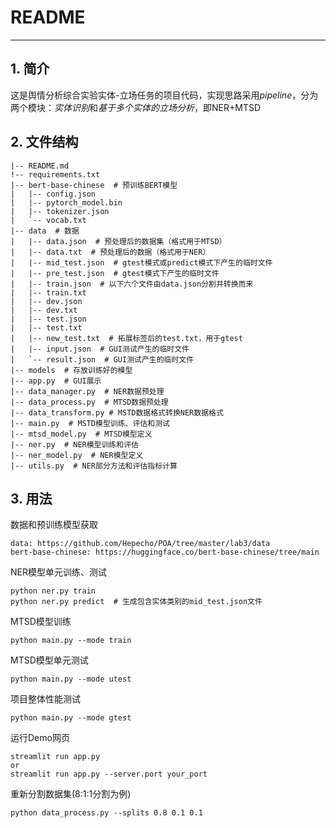 # README
***
## 1. 简介
这是舆情分析综合实验实体-立场任务的项目代码，实现思路采用*pipeline*，分为两个模块：*实体识别*和*基于多个实体的立场分析*，即NER+MTSD
## 2. 文件结构
```
|-- README.md 
!-- requirements.txt
|-- bert-base-chinese  # 预训练BERT模型
|   |-- config.json 
|   |-- pytorch_model.bin 
|   |-- tokenizer.json
|   `-- vocab.txt 
|-- data  # 数据 
|   |-- data.json  # 预处理后的数据集（格式用于MTSD）
|   |-- data.txt  # 预处理后的数据（格式用于NER）
|   |-- mid_test.json  # gtest模式或predict模式下产生的临时文件
|   |-- pre_test.json  # gtest模式下产生的临时文件
|   |-- train.json  # 以下六个文件由data.json分割并转换而来
|   |-- train.txt
|   |-- dev.json
|   |-- dev.txt
|   |-- test.json
|   |-- test.txt
|   |-- new_test.txt  # 拓展标签后的test.txt，用于gtest
|   |-- input.json  # GUI测试产生的临时文件
|   `-- result.json  # GUI测试产生的临时文件
|-- models  # 存放训练好的模型
|-- app.py  # GUI展示
|-- data_manager.py  # NER数据预处理
|-- data_process.py  # MTSD数据预处理
|-- data_transform.py # MSTD数据格式转换NER数据格式
|-- main.py  # MSTD模型训练、评估和测试
|-- mtsd_model.py  # MTSD模型定义
|-- ner.py  # NER模型训练和评估 
|-- ner_model.py  # NER模型定义
|-- utils.py  # NER部分方法和评估指标计算
```
## 3. 用法

数据和预训练模型获取
```
data: https://github.com/Hepecho/POA/tree/master/lab3/data
bert-base-chinese: https://huggingface.co/bert-base-chinese/tree/main
```
NER模型单元训练、测试
```
python ner.py train
python ner.py predict  # 生成包含实体类别的mid_test.json文件
```
MTSD模型训练
```
python main.py --mode train
```
MTSD模型单元测试
```
python main.py --mode utest
```
项目整体性能测试
```
python main.py --mode gtest
```
运行Demo网页
```
streamlit run app.py
or
streamlit run app.py --server.port your_port
```
重新分割数据集(8:1:1分割为例)
```
python data_process.py --splits 0.8 0.1 0.1
```
